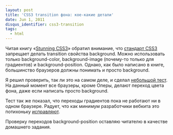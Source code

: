 ```yaml
---
layout: post
title: 'CSS3 transition фона: кое-какие детали'
date: Jun 1, 2011
disqus_identifier: css3-transition
tags:
  - html
---
```


Читая книгу «[Stunning CSS3](http://www.stunningcss3.com/)» обратил внимание, что [стандарт CSS3](http://www.w3.org/TR/css3-transitions/) запрещает делать transition свойства background. Можно использовать только background-color, background-image (почему-то только для градиентов) и background-position. Однако, как было написано в книге, большинство браузеров должны понимать и просто background.

Я решил проверить, так ли это на самом деле, и сделал [небольшой тест](http://jsfiddle.net/sapegin/e3r7x/). На данный момент все браузеры, кроме Оперы, делают переход цвета фона, даже если написать просто background.

Тест так же показал, что переходы градиентов пока не работают ни в одном браузере. Радует, что как минимум разработчики вебкита это потихоньку [исправляют](https://bugs.webkit.org/show_bug.cgi?id=21725).

Проверку переходов background-position оставляю читателю в качестве домашнего задания.
